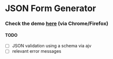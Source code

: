 # JSON Form Generator

### Check the demo [here](http://egrm-form-generator.surge.sh/) (via Chrome/Firefox)

#### TODO

- [ ] JSON validation using a schema via ajv
- [ ] relevant error messages
